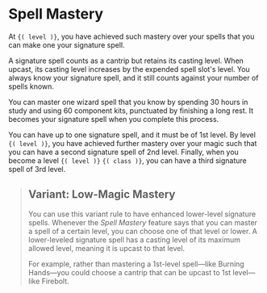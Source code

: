 # Spell Mastery
At `{( level )}`, you have achieved such mastery over your spells that you can make one your signature spell.

A signature spell counts as a cantrip but retains its casting level.
When upcast, its casting level increases by the expended spell slot's level.
You always know your signature spell, and it still counts against your number of spells known.

You can master one wizard spell that you know by spending 30 hours in study and using 60 component kits, punctuated by finishing a long rest.
It becomes your signature spell when you complete this process.

You can have up to one signature spell, and it must be of 1st level.
By level `{( level )}`, you have achieved further mastery over your magic such that you can have a second signature spell of 2nd level.
Finally, when you become a level `{( level )}` `{( class )}`, you can have a third signature spell of 3rd level.

> ## Variant: Low-Magic Mastery
> You can use this variant rule to have enhanced lower-level signature spells.
> Whenever the *Spell Mastery* feature says that you can master a spell of a certain level, you can choose one of that level or lower.
> A lower-leveled signature spell has a casting level of its maximum allowed level, meaning it is upcast to that level.
>
> For example, rather than mastering a 1st-level spell&mdash;like Burning Hands&mdash;you could choose a cantrip that can be upcast to 1st level&mdash;like Firebolt.
